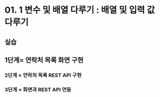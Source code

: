 # 01. 1 변수 및 배열 다루기 : 배열 및 입력 값 다루기 
## 실습
## 1단계= 연락처 목록 화면 구현
### 2단계 = 연락처 목록 REST API 구현
### 3단계 = 화면과 REST API 연동
